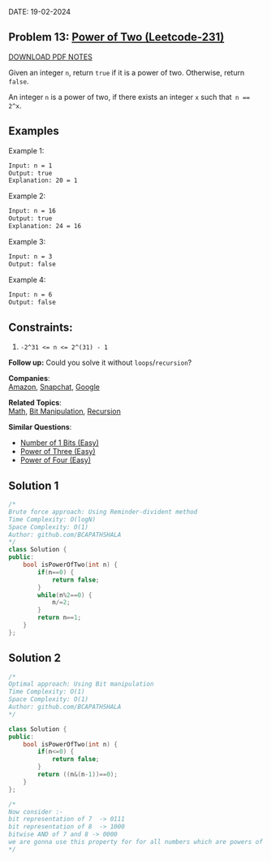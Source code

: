DATE: 19-02-2024

## Problem 13: [ Power of Two (Leetcode-231) ](https://leetcode.com/problems/power-of-two/)

[DOWNLOAD PDF NOTES](https://drive.google.com/drive/u/1/folders/1V1lszXbUO97guTtDgW8AWcIkryRB2uW9)

Given an integer `n`, return `true` if it is a power of two. Otherwise, return `false`.

An integer `n` is a power of two, if there exists an integer `x` such that` n == 2^x`.


## Examples

Example 1:

```bash
Input: n = 1
Output: true
Explanation: 20 = 1
```

Example 2:

```bash
Input: n = 16
Output: true
Explanation: 24 = 16
```

Example 3:

```bash
Input: n = 3
Output: false
```
Example 4:

```bash
Input: n = 6
Output: false
```

## Constraints:

1. `-2^31 <= n <= 2^(31) - 1`

**Follow up:** Could you solve it without `loops`/`recursion`?

**Companies**:  
[Amazon](https://leetcode.com/company/amazon), [Snapchat](https://leetcode.com/company/snapchat), [Google](https://leetcode.com/company/google)

**Related Topics**:  
[Math](https://leetcode.com/tag/math/), [Bit Manipulation](https://leetcode.com/tag/bit-manipulation/), [Recursion](https://leetcode.com/tag/recursion/)

**Similar Questions**:
* [Number of 1 Bits (Easy)](https://leetcode.com/problems/number-of-1-bits/)
* [Power of Three (Easy)](https://leetcode.com/problems/power-of-three/)
* [Power of Four (Easy)](https://leetcode.com/problems/power-of-four/)

## Solution 1

```cpp
/*
Brute force approach: Using Reminder-divident method
Time Complexity: O(logN)
Space Complexity: O(1)
Author: github.com/BCAPATHSHALA
*/
class Solution {
public:
    bool isPowerOfTwo(int n) {
        if(n==0) {
            return false;
        }
        while(n%2==0) {
            n/=2;
        }
        return n==1;
    }
};

```

## Solution 2

```cpp
/*
Optimal approach: Using Bit manipulation
Time Complexity: O(1)
Space Complexity: O(1)
Author: github.com/BCAPATHSHALA
*/

class Solution {
public:
    bool isPowerOfTwo(int n) {
        if(n<=0) {
            return false;
        }
        return ((n&(n-1))==0);
    }
};

/*
Now consider :-
bit representation of 7  -> 0111
bit representation of 8  -> 1000
bitwise AND of 7 and 8 -> 0000
we are gonna use this property for for all numbers which are powers of two
*/
```
